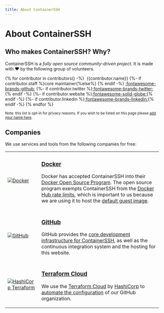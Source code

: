 ```yaml
---
title: About ContainerSSH
---
```


<h1>About ContainerSSH</h1>

## Who makes ContainerSSH? Why?

ContainerSSH is a *fully open source community-driven project*. It is made with ❤️ by the following group of volunteers.

<span class="contributors">{% for contributor in contributors() -%}
<span class="contributor">
    <span class="contributor__image"><img src="{{contributor.avatar_url}}" alt="" /></span>
    <span class="contributor__name">{{contributor.name}}</span>
    {%- if contributor.staff %}<span class="contributor__role">core maintainer</span>{%else%}<span class="contributor__role">&nbsp;</span>{% endif -%} 
    <span class="contributor__social_wrapper">
        <a class="contributor__social contributor__social--github" target="_blank" href="https://github.com/{{contributor.github}}" title="GitHub">:fontawesome-brands-github:</a>
        {%- if contributor.twitter %}<a class="contributor__social contributor__social--twitter" target="_blank" href="https://twitter.com/{{contributor.twitter}}" title="Twitter">:fontawesome-brands-twitter:</a>{% endif -%}
        {%- if contributor.website %}<a class="contributor__social contributor__social--website" target="_blank" href="{{contributor.website}}" title="Website">:fontawesome-solid-globe:</a>{% endif -%}
        {%- if contributor.linkedin %}<a class="contributor__social contributor__social--linkedin" target="_blank" href="https://linkedin.com/in/{{contributor.linkedin}}" title="LinkedIn">:fontawesome-brands-linkedin:</a>{% endif -%}
    </span>
</span>{% endfor %}</span>

<small>Note: this list is opt-in for privacy reasons. If you wish to be listed on this page please <a href="https://github.com/ContainerSSH/containerssh.github.io/edit/main/contributors.yaml">add your name here</a>.</small>

## Companies

We use services and tools from the following companies for free:

<table class="companies">
<tr class="company">
<td class="logo"><a href="https://hub.docker.com/orgs/containerssh" target="_blank"><img src="/images/logos/docker.png" alt="Docker" /></a></td>
<td>
<h3><a href="https://hub.docker.com/orgs/containerssh" target="_blank">Docker</a></h3>
<p>Docker has accepted ContainerSSH into their <a href="https://www.docker.com/community/open-source/application" target="_blank">Docker Open Source Program</a>. The open source program exempts ContainerSSH from the <a href="https://www.docker.com/increase-rate-limits" target="_blank">Docker Hub rate limits</a>, which is important to us because we are using it to host the <a href="https://hub.docker.com/repository/docker/containerssh/containerssh-guest-image" target="_blank">default guest image</a>.</p>
</td>
</tr>
<tr class="company">
<td class="logo"><a href="https://github.com/ContainerSSH/" target="_blank"><img src="/images/logos/github.png" alt="GitHub" /></a></td>
<td>
<h3><a href="https://github.com/ContainerSSH/" target="_blank">GitHub</a></h3>
<p>GitHub provides the <a href="https://github.com/containerssh/" target="_blank">core development infrastructure for ContainerSSH</a>, as well as the continuous integration system and the hosting for this website.</p>
</td>
</tr>
<tr class="company">
<td class="logo"><a href="https://www.hashicorp.com/products/terraform" target="_blank"><img src="/images/logos/terraform.png" alt="HashiCorp Terraform" /></a></td>
<td>
<h3><a href="https://www.hashicorp.com/products/terraform" target="_blank">Terraform Cloud</a></h3>
<p>We use the <a href="https://www.hashicorp.com/products/terraform" target="_blank">Terraform Cloud</a> by <a href="https://www.hashicorp.com/">HashiCorp</a> to <a href="https://github.com/containerssh/github-terraform">automate the configuration</a> of our GitHub organization.</p>
</td>
</tr>
</table>
